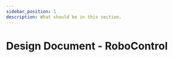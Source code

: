 ```yaml
---
sidebar_position: 1
description: What should be in this section.
---
```


# Design Document - RoboControl
